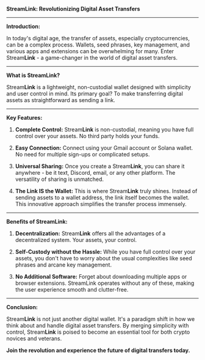 **StreamLink: Revolutionizing Digital Asset Transfers**

---

**Introduction:**

In today's digital age, the transfer of assets, especially cryptocurrencies, can be a complex process. Wallets, seed phrases, key management, and various apps and extensions can be overwhelming for many. Enter Stream**Link** - a game-changer in the world of digital asset transfers.

---

**What is StreamLink?**

Stream**Link** is a lightweight, non-custodial wallet designed with simplicity and user control in mind. Its primary goal? To make transferring digital assets as straightforward as sending a link.

---

**Key Features:**

1. **Complete Control:** Stream**Link** is non-custodial, meaning you have full control over your assets. No third party holds your funds.
   
2. **Easy Connection:** Connect using your Gmail account or Solana wallet. No need for multiple sign-ups or complicated setups.
   
3. **Universal Sharing:** Once you create a Stream**Link**, you can share it anywhere - be it text, Discord, email, or any other platform. The versatility of sharing is unmatched.
   
4. **The Link IS the Wallet:** This is where Stream**Link** truly shines. Instead of sending assets to a wallet address, the link itself becomes the wallet. This innovative approach simplifies the transfer process immensely.

---

**Benefits of StreamLink:**

1. **Decentralization:** Stream**Link** offers all the advantages of a decentralized system. Your assets, your control.
   
2. **Self-Custody without the Hassle:** While you have full control over your assets, you don't have to worry about the usual complexities like seed phrases and arcane key management.
   
3. **No Additional Software:** Forget about downloading multiple apps or browser extensions. StreamLink operates without any of these, making the user experience smooth and clutter-free.

---

**Conclusion:**

Stream**Link** is not just another digital wallet. It's a paradigm shift in how we think about and handle digital asset transfers. By merging simplicity with control, Stream**Link** is poised to become an essential tool for both crypto novices and veterans. 

**Join the revolution and experience the future of digital transfers today.**
